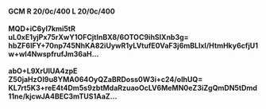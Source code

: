 #### GCM R 20/0c/400 L 20/0c/400
**MQD+iC6yl7kmi5tR**<br/>**uL0xE1yjPx75rXwY1OFCjtInBX8/6OTOC9ihSlXnb3g=**<br/>**hbZF6lFY+70np745NhKA82iUywR1yLVtufE0VaF3j6mBLlxl/HtmHky6cfjU1w+wI4NwspfrufJm36aH...**<br/><br/>
**abO+L9XrUlUA4zpE**<br/>**Z50jaHzOI9u8YMA064OyQZaBRDoss0W3i+c24/oIhUQ=**<br/>**KL7rt5K3+reE4t4Dm5s9zbtMdaRzuaoOcLV6MeMN0eZ3iZgQmDN5tDmd11ne/kjcwJA4BEC3mTUS1AaZ...**
